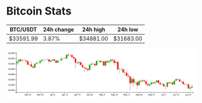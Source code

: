# Bitcoin Stats

BTC/USDT|24h change|24h high|24h low|
|---|---|---|---|
|$33591.99|3.87%|$34881.00|$31683.00|

<img src="./chart.svg">
